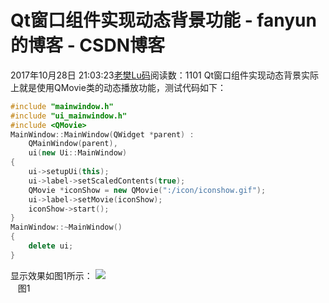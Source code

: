 # Qt窗口组件实现动态背景功能 - fanyun的博客 - CSDN博客
2017年10月28日 21:03:23[老樊Lu码](https://me.csdn.net/fanyun_01)阅读数：1101
Qt窗口组件实现动态背景实际上就是使用QMovie类的动态播放功能，测试代码如下：
```cpp
#include "mainwindow.h"
#include "ui_mainwindow.h"
#include <QMovie>
MainWindow::MainWindow(QWidget *parent) :
    QMainWindow(parent),
    ui(new Ui::MainWindow)
{
    ui->setupUi(this);
    ui->label->setScaledContents(true);
    QMovie *iconShow = new QMovie(":/icon/iconshow.gif");
    ui->label->setMovie(iconShow);
    iconShow->start();
}
MainWindow::~MainWindow()
{
    delete ui;
}
```
显示效果如图1所示：
![](https://img-blog.csdn.net/20171028210517906?watermark/2/text/aHR0cDovL2Jsb2cuY3Nkbi5uZXQvZmFueXVuXzAx/font/5a6L5L2T/fontsize/400/fill/I0JBQkFCMA==/dissolve/70/gravity/Center)
                                                                                           图1 
